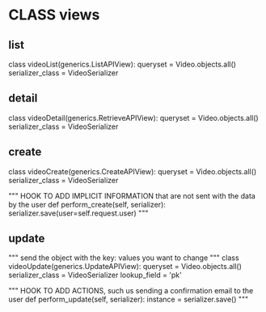 # CLASS views

## list
class videoList(generics.ListAPIView):
  queryset = Video.objects.all()
  serializer_class = VideoSerializer

## detail
class videoDetail(generics.RetrieveAPIView):
  queryset = Video.objects.all()
  serializer_class = VideoSerializer

## create
class videoCreate(generics.CreateAPIView):
  queryset = Video.objects.all()
  serializer_class = VideoSerializer

  """ HOOK TO ADD IMPLICIT INFORMATION that are not sent with the data by the user
  def perform_create(self, serializer):
    serializer.save(user=self.request.user) """

## update
""" send the object with the key: values you want to change """
class videoUpdate(generics.UpdateAPIView):
  queryset = Video.objects.all()
  serializer_class = VideoSerializer
  lookup_field = 'pk'

"""  HOOK TO ADD ACTIONS, such us sending a confirmation email to the user
  def perform_update(self, serializer):
    instance = serializer.save() """